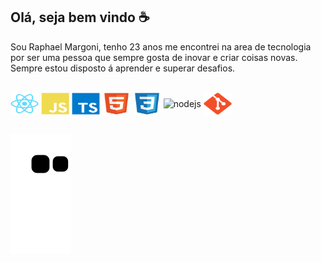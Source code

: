  ## Olá, seja bem vindo ☕

Sou Raphael Margoni, tenho 23 anos me encontrei na area de tecnologia por ser uma pessoa que sempre gosta de inovar e criar coisas novas. Sempre estou disposto á aprender e superar desafios.



<div valign="top"><br>
  <img align="center" alt="React" height="35" width="45" src="https://raw.githubusercontent.com/devicons/devicon/master/icons/react/react-original.svg">
  <img align="center" alt="Js" height="35" width="45" src="https://raw.githubusercontent.com/devicons/devicon/master/icons/javascript/javascript-plain.svg">
    <img align="center" alt="Js" height="35" width="45" src="https://raw.githubusercontent.com/devicons/devicon/master/icons/typescript/typescript-original.svg">
  <img align="center" alt="HTML" height="35" width="45" src="https://raw.githubusercontent.com/devicons/devicon/master/icons/html5/html5-original.svg">
  <img align="center" alt="CSS" height="35" width="45" src="https://raw.githubusercontent.com/devicons/devicon/master/icons/css3/css3-original.svg">
  <img align="center" alt="nodejs" height="35" width="45" src="https://cdn.worldvectorlogo.com/logos/nodejs-icon.svg">
  <img align="center" alt="git" height="35" width="45" src="https://raw.githubusercontent.com/devicons/devicon/master/icons/git/git-original.svg">
</div><br>

 <p align="center"> 

  ![Snake animation](https://github.com/raphasm/raphasm/blob/output/github-contribution-grid-snake.svg)
  
 </p>

<!--
## **Ferramentas e Tecnologias**

### Linguagens de programação 
 

### Frameworks
 <p>
  <a href= "https://getbootstrap.com/"><img alt="Bootstrap badge" src="https://github.com/LivioAlvarenga/LivioAlvarenga/blob/main/files/bootstrap-badge.svg"></a>
  <a href= "https://www.fastify.io/"><img alt="Fastify badge" src="https://raw.githubusercontent.com/LivioAlvarenga/LivioAlvarenga/2467074c4c912dd04b12bcee1076cb5ca7ba9eaf/files/fastify-badge.svg"></a>
  <a href= "https://kivy.org/"><img alt="Kivy badge" src="https://github.com/LivioAlvarenga/LivioAlvarenga/blob/main/files/kivy-badge.svg"></a>
  <a href= "https://kivymd.readthedocs.io/en/1.1.1/#"><img alt="KivyMD badge" src="https://github.com/LivioAlvarenga/LivioAlvarenga/blob/main/files/kivymd-badge.svg"></a>
  <a href= "https://nextjs.org/"><img alt="Next.js badge" src="https://github.com/LivioAlvarenga/LivioAlvarenga/blob/main/files/nextjs-badge.svg"></a>
  <a href= "https://reactjs.org/"><img alt="React badge" src="https://github.com/LivioAlvarenga/LivioAlvarenga/blob/main/files/react-badge.svg"></a>
 </p>
 
### Testes
 <p>
  <a href= "https://github.com/LivioAlvarenga/API-Rest-Node-SOLID/actions"><img alt="badge github actions" src="https://raw.githubusercontent.com/LivioAlvarenga/LivioAlvarenga/7f97047760406ed30c106dcf1114a674914da66b/files/github-actions-badge.svg"></a>
  <a href= "https://vitest.dev/"><img alt="Vitest Badge" src="https://raw.githubusercontent.com/LivioAlvarenga/LivioAlvarenga/28993b470420f2c44db532b4e6e662e60a186954/files/vitest-badge.svg"></a>
 </p>
 
### Banco de dados 
 <p>
  <a href= "https://knexjs.org/" target="_blank" rel="noopener noreferrer"><img alt="KnexJs badge" src="https://raw.githubusercontent.com/LivioAlvarenga/LivioAlvarenga/57d2e9290214202d93a058e2725693cd2fed8ac5/files/knex-badge.svg"></a>
  <a href= "https://www.prisma.io/"><img alt="Prisma badge" src="https://raw.githubusercontent.com/LivioAlvarenga/LivioAlvarenga/ef5ebd0021ccb0a8d244f5636b2b238ab0af09e7/files/prisma-badge.svg"></a>
  <a href= "https://www.mysql.com/"><img alt="MySQL badge" src="https://raw.githubusercontent.com/LivioAlvarenga/LivioAlvarenga/d7f6873e652db237a89583607eb70757ebaaa6d1/files/mysql-badge.svg"></a>
  <a href= "https://www.postgresql.org/"><img alt="Postgresql badge" src="https://raw.githubusercontent.com/LivioAlvarenga/LivioAlvarenga/67d2d98f96b1bf7a28a8fdce2d4fe7097fc4c4f7/files/postgresql-badge.svg"></a>
  <a href= "https://www.sqlite.org/index.html" target="_blank" rel="noopener noreferrer"><img alt="SQLite badge" src="https://raw.githubusercontent.com/LivioAlvarenga/LivioAlvarenga/67d2d98f96b1bf7a28a8fdce2d4fe7097fc4c4f7/files/sqlite-badge.svg"></a>
 </p>
 
### Bibliotecas

 
### Plataformas

 
### Ferramentas


<!--
**raphasm/raphasm** is a ✨ _special_ ✨ repository because its `README.md` (this file) appears on your GitHub profile.

Here are some ideas to get you started:

- 🔭 I’m currently working on ...
- 🌱 I’m currently learning ...
- 👯 I’m looking to collaborate on ...
- 🤔 I’m looking for help with ...
- 💬 Ask me about ...
- 📫 How to reach me: ...
- 😄 Pronouns: ...
- ⚡ Fun fact: ...
-->
